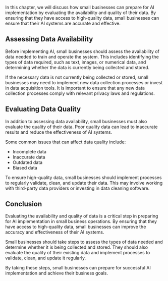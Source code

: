 

In this chapter, we will discuss how small businesses can prepare for AI implementation by evaluating the availability and quality of their data. By ensuring that they have access to high-quality data, small businesses can ensure that their AI systems are accurate and effective.

Assessing Data Availability
---------------------------

Before implementing AI, small businesses should assess the availability of data needed to train and operate the system. This includes identifying the types of data required, such as text, images, or numerical data, and determining whether the data is currently being collected and stored.

If the necessary data is not currently being collected or stored, small businesses may need to implement new data collection processes or invest in data acquisition tools. It is important to ensure that any new data collection processes comply with relevant privacy laws and regulations.

Evaluating Data Quality
-----------------------

In addition to assessing data availability, small businesses must also evaluate the quality of their data. Poor quality data can lead to inaccurate results and reduce the effectiveness of AI systems.

Some common issues that can affect data quality include:

* Incomplete data
* Inaccurate data
* Outdated data
* Biased data

To ensure high-quality data, small businesses should implement processes to regularly validate, clean, and update their data. This may involve working with third-party data providers or investing in data cleaning software.

Conclusion
----------

Evaluating the availability and quality of data is a critical step in preparing for AI implementation in small business operations. By ensuring that they have access to high-quality data, small businesses can improve the accuracy and effectiveness of their AI systems.

Small businesses should take steps to assess the types of data needed and determine whether it is being collected and stored. They should also evaluate the quality of their existing data and implement processes to validate, clean, and update it regularly.

By taking these steps, small businesses can prepare for successful AI implementation and achieve their business goals.
